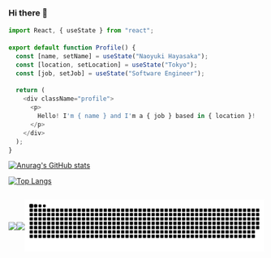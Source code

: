 ### Hi there 👋

```javascript
import React, { useState } from "react";

export default function Profile() {
  const [name, setName] = useState("Naoyuki Hayasaka");
  const [location, setLocation] = useState("Tokyo");
  const [job, setJob] = useState("Software Engineer");

  return (
    <div className="profile">
      <p>
        Hello! I'm { name } and I'm a { job } based in { location }!
      </p>
    </div>
  );
}

```

[![Anurag's GitHub stats](https://github-readme-stats.vercel.app/api?username=Naoyuki-Hayasaka&hide=issues,stars&theme=tokyonight&count_private=true&&show_icons=true)](https://github.com/anuraghazra/github-readme-stats)

[![Top Langs](https://github-readme-stats.vercel.app/api/top-langs/?username=Naoyuki-Hayasaka&theme=tokyonight)](https://github.com/anuraghazra/github-readme-stats)

<div style="display:flex; justify-content:center; align-items:center">
  <img src="https://github-readme-stats.vercel.app/api?username=Naoyuki-Hayasaka&hide=issues,stars&theme=tokyonight&count_private=true&&show_icons=true" />
  <img src="https://github-readme-stats.vercel.app/api/top-langs/?username=Naoyuki-Hayasaka&theme=tokyonight" />
<div>

![Snake animation](https://github.com/carolandrade1/carolandrade1/blob/output/github-contribution-grid-snake.svg)

